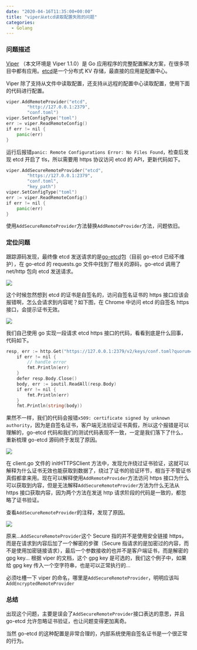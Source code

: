 ```yaml
---
date: "2020-04-16T11:35:00+00:00"
title: "viper从etcd读取配置失败的问题"
categories:
  - Golang
---
```


### 问题描述

[Viper](https://github.com/spf13/viper) （本文环境是 Viper 1.1.0）是 Go 应用程序的完整配置解决方案，在很多项目中都有应用。[etcd](https://github.com/etcd-io/etcd)是一个分布式 KV 存储，最直接的应用是配置中心。

Viper 除了支持从文件中读取配置，还支持从远程的配置中心读取配置，使用下面的代码进行配置。

```go
viper.AddRemoteProvider("etcd",
        "http://127.0.0.1:2379",
        "conf.toml")
viper.SetConfigType("toml")
err := viper.ReadRemoteConfig()
if err != nil {
    panic(err)
}
```

运行后报错`panic: Remote Configurations Error: No Files Found`，检查后发现 etcd 开启了 tls，所以需要用 https 协议访问 etcd 的 API，更新代码如下。

```go
viper.AddSecureRemoteProvider("etcd",
        "https://127.0.0.1:2379",
        "conf.toml",
        "key_path")
viper.SetConfigType("toml")
err := viper.ReadRemoteConfig()
if err != nil {
    panic(err)
}
```

使用`AddSecureRemoteProvider`方法替换`AddRemoteProvider`方法，问题依旧。

### 定位问题

跟踪源码发现，最终像 etcd 发送请求的是[go-etcd](https://github.com/coreos/go-etcd/)包（目前 go-etcd 已经不维护），在 go-etcd 的 requests.go 文件中找到了相关的源码，go-etcd 调用了 net/http 包向 etcd 发送请求。

![](/images/20200416_01.jpg)

这个时候忽然想到 etcd 的证书是自签名的，访问自签名证书的 https 接口应该会报错啊，怎么会请求到内容呢？如下图，在 Chrome 中访问 etcd 的自签名 https 接口，会提示证书无效。

![](/images/20200416_02.jpg)

我们自己使用 go 实现一段请求 etcd https 接口的代码，看看到底是什么回事，代码如下。

```go
resp, err := http.Get("https://127.0.0.1:2379/v2/keys/conf.toml?quorum=false&recursive=false&sorted=false")
    if err != nil {
        // handle error
        fmt.Println(err)
    }
    defer resp.Body.Close()
    body, err := ioutil.ReadAll(resp.Body)
    if err != nil {
        fmt.Println(err)
    }
    fmt.Println(string(body))
```

果然不一样，我们的代码会报错`x509: certificate signed by unknown authority`，因为是自签名证书，客户端无法验证证书真假，所以这个报错是可以理解的，go-etcd 代码和我们的测试代码表现不一致，一定是我们落下了什么，重新梳理 go-etcd 源码终于发现了原因。

![](/images/20200416_03.jpg)

在 client.go 文件的 initHTTPSClient 方法中，发现允许绕过证书验证，这就可以解释为什么证书无效也能获取到数据了，绕过了证书的验证环节，相当于不管证书真假都拿来用。现在可以解释使用`AddRemoteProvider`方法访问 https 接口为什么可以获取到内容，但是无法解释`AddSecureRemoteProvider`方法为什么无法从 https 接口获取内容，因为两个方法在发送 http 请求阶段的代码是一致的，都忽略了证书验证。

查看`AddSecureRemoteProvider`的注释，发现了原因。

![](/images/20200416_04.jpg)

原来...`AddSecureRemoteProvider`这个 Secure 指的并不是使用安全链接 https，而是在请求到内容后加了一个解密的步骤（Secure 指请求的是加密过的内容，而不是使用加密链接请求），最后一个参数接收的也并不是客户端证书，而是解密的 gpg key... 根据 viper 的文档，这个 gpg key 是可选的，我们这个例子中，如果给 gpg key 传入一个空字符串，也是可以正常执行的...

必须吐槽一下 viper 的命名，哪里是`AddSecureRemoteProvider`，明明应该叫`AddEncryptedRemoteProvider`

### 总结

出现这个问题，主要是误会了`AddSecureRemoteProvider`接口表达的意思，并且 go-etcd 允许忽略证书验证，也让问题变得更加离奇。

当然 go-etcd 的这种配置是非常合理的，内部系统使用自签名证书是一个很正常的行为。

